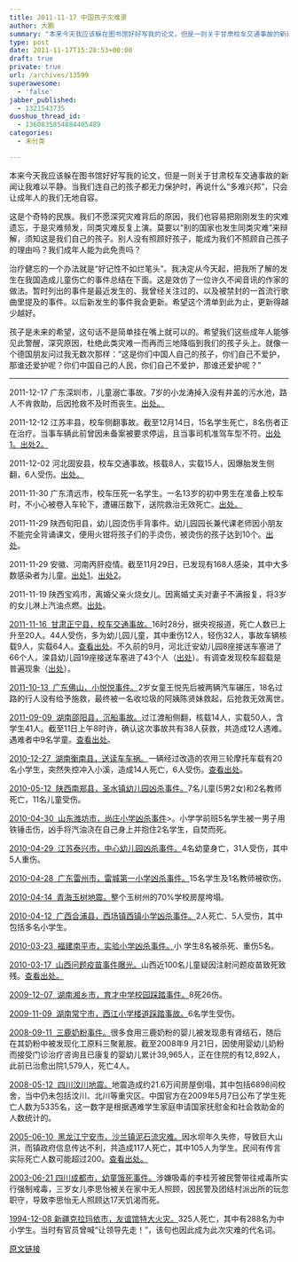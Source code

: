 ```yaml
---
title: 2011-11-17 中国孩子灾难录
author: 大鹏
summary: "本来今天我应该躲在图书馆好好写我的论文，但是一则关于甘肃校车交通事故的新闻让我难以平静。当我们连自己的孩子都无力保护时，再说什么“多难兴邦”，只会让成年人的我们无地自容。"
type: post
date: 2011-11-17T15:28:53+00:00
draft: true
private: true
url: /archives/13599
superawesome:
  - 'false'
jabber_published:
  - 1321543735
duoshuo_thread_id:
  - 1360835854884405489
categories:
  - 未分类

---
```

本来今天我应该躲在图书馆好好写我的论文，但是一则关于甘肃校车交通事故的新闻让我难以平静。当我们连自己的孩子都无力保护时，再说什么“多难兴邦”，只会让成年人的我们无地自容。

这是个奇特的民族。我们不愿深究灾难背后的原因，我们也容易把刚刚发生的灾难遗忘，于是灾难频发，同类灾难反复上演。莫要以“别的国家也发生同类灾难”来辩解，须知这是我们自己的孩子。别人没有照顾好孩子，能成为我们不照顾自己孩子的理由吗？我们成年人能为此免责吗？

治疗健忘的一个办法就是“好记性不如烂笔头”。我决定从今天起，把我所了解的发生在我国造成儿童伤亡的事件总结在下面。这是效仿了一位许久不闻音讯的作家的做法。暂时列出的事件是最近发生的、我曾经关注过的、以及被禁封的一首流行歌曲里提及的事件。以后新发生的事件我会更新。希望这个清单到此为止，更新得越少越好。

孩子是未来的希望，这句话不是简单挂在嘴上就可以的。希望我们这些成年人能够见此警醒，深究原因，杜绝此类灾难一而再而三地降临到我们的孩子头上。就像一个德国朋友问过我无数次那样：“这是你们中国人自己的孩子，你们自己不爱护，那谁还爱护呢？你们中国自己的人民，你们自己不爱护，那谁还爱护呢？”

* * *

2011-12-17 广东深圳市，儿童溺亡事故。7岁的小龙涛掉入没有井盖的污水池，路人不肯救助，后因抢救不及时而丧生。[出处。][1]

2011-12-12 江苏丰县，校车侧翻事故。截至12月14日，15名学生死亡，8名伤者正在治疗。当事车辆此前曾因未备案被要求停运，且当事司机准驾车型不符。[出处1。][2][出处2。][3]

2011-12-02 河北固安县，校车交通事故。核载8人，实载15人，因爆胎发生侧翻，6人受伤。[出处。][4]

2011-11-30 广东清远市，校车压死一名学生。一名13岁的初中男生在准备上校车时，不小心被卷入车轮下，遭碾压数下，送院救治无效死亡。[出处。][5]

2011-11-29 陕西旬阳县，幼儿园烫伤手背事件。幼儿园园长兼代课老师因小朋友不能完全背诵课文，便用火钳将孩子们的手烫伤，被烫伤的孩子达到10个。[出处][6]。

2011-11-29 安徽、河南丙肝疫情。截至11月29日，已发现有168人感染，其中大多数感染者为儿童。[出处1][7]。[出处2][8]。

2011-11-19 陕西宝鸡市，离婚父亲火烧女儿。因离婚丈夫对妻子不满报复，将3岁的女儿淋上汽油点燃。[出处][9]。

[2011-11-16  甘肃正宁县，校车交通事故。][10]16时28分，据央视报道，死亡人数已上升至20人。44人受伤，多为幼儿园儿童，其中重伤12人，轻伤32人，事故车辆核载9人，实载64人。[查看出处][11]。不久前的9月，河北迁安幼儿园8座接送车塞进了66个人，滦县幼儿园19座接送车塞进了43个人（[出处][12]）。有调查发现校车超载是普遍现象（[出处][13]）。

[2011-10-13  广东佛山，小悦悦事件。][14]2岁女童王悦先后被两辆汽车碾压，18名过路的行人没有给予施救，最终被一名收垃圾的阿姨陈贤妹救起，后抢救无效离世。

[2011-09-09  湖南邵阳县，沉船事故。][15]过江渡船侧翻，核载14人，实载50人，含学生41人。截至11日上午8时许，确认这次事故共有38人获救，共造成12人遇难。 遇难者中9名学童。[查看出处][16]。

[2010-12-27  湖南衡南县，送读车车祸。][17]一辆经过改造的农用三轮摩托车载有20名小学生，突然失控冲入小溪，造成14人死亡，6人受伤。[查看出处][18]。

[2010-05-12  陕西南郑县，圣水镇幼儿园凶杀事件。][19]7名儿童(5男2女)和2名教师死亡，11名儿童受伤。

[2010-04-30  山东潍坊市，尚庄小学凶杀事件][20]>。小学学前班5名学生被一男子用铁锤击伤，凶手将汽油浇在自己身上并抱住2名学生，自焚而死。

[2010-04-29  江苏泰兴市，中心幼儿园凶杀事件。][21]4名幼童身亡，31人受伤，其中5人重伤。

[2010-04-28  广东雷州市，雷城第一小学凶杀事件。][22]15名学生及1名教师被砍伤。

[2010-04-14  青海玉树地震。][23]整个玉树州的70%学校房屋垮塌。

[2010-04-12  广西合浦县，西场镇西镇小学凶杀事件。][24]2人死亡、5人受伤，其中包括多名小学生。

[2010-03-23  福建南平市，实验小学凶杀事件。][25]小 学生8名被杀死、重伤5名。

[2010-03-17  山西问题疫苗事件曝光。][24]山西近100名儿童疑因注射问题疫苗致死致残。[查看出处。][26]

[2009-12-07  湖南湘乡市，育才中学校园踩踏事件。][27]8死26伤。

[2009-11-09  湖南常宁市，西江小学楼道踩踏事故。][28]6名学生受伤。

[2008-09-11  三鹿奶粉事件。][29]很多食用三鹿奶粉的婴儿被发现患有肾结石，随后在其奶粉中被发现化工原料三聚氰胺。截至2008年9 月21日，因使用婴幼儿奶粉而接受门诊治疗咨询且已康复的婴幼儿累计39,965人，正在住院的有12,892人，此前已治愈出院1,579人，死亡4人。

[2008-05-12  四川汶川地震。][30]地震造成约21.6万间房屋倒塌，其中包括6898间校舍，当中仍未包括汶川、北川等重灾区。中国官方在2009年5月7日公布了学生死亡人数为5335名，这一数字是根据遇难学生家庭申请国家抚慰金和社会救助金的人数统计的。

[2005-06-10  黑龙江宁安市，沙兰镇泥石流灾难。][31]因水坝年久失修，导致巨大山洪，而镇政府信息传达不利，共造成117人死亡，其中105人为学生。民间有传言实际死亡人数可能超过200。[查看出处。][32]

[2003-06-21 四川成都市，幼童饿死事件。][33]涉嫌吸毒的李桂芳被民警带往戒毒所实行强制戒毒，三岁女儿李思怡被关在家中无人照顾，因民警及团结村派出所的玩忽职守，导致李思怡无人照顾达17天饥渴而死。

[1994-12-08 新疆克拉玛依市，友谊馆特大火灾。][34]325人死亡，其中有288名为中小学生。当时有官员曾喊“让领导先走！”，该句也因此成为此次灾难的代名词。

 [1]: http://gd.qq.com/a/20111219/000012.htm
 [2]: http://news.sohu.com/20111214/n328918398.shtml
 [3]: http://blog.sina.com.cn/s/blog_46e7ba410102dx9m.html
 [4]: http://china.huanqiu.com/roll/2011-12/2229591.html
 [5]: http://edu.163.com/11/1130/09/7K3KR5SD00293L7F.html
 [6]: http://roll.sohu.com/20111205/n327951695.shtml
 [7]: http://www.dw-world.de/dw/article/0,,15565931,00.html?maca=chi-rss-chi-all-1127-rdf
 [8]: http://news.xinhuanet.com/legal/2011-11/29/c_122350621.htm
 [9]: http://news.ifeng.com/society/1/detail_2011_12/05/11096255_0.shtml
 [10]: http://society.people.com.cn/GB/16287840.html
 [11]: http://www.my1510.cn/article.php?id=67640
 [12]: http://v.ifeng.com/news/society/201109/0c95c04c-6991-4b93-ad75-bcd55f456432.shtml
 [13]: http://hsb.hsw.cn/gb/newsdzb/2011-11/18/content_8203009.htm
 [14]: http://zh.wikipedia.org/wiki/%E5%B0%8F%E6%82%A6%E6%82%A6
 [15]: http://society.people.com.cn/GB/1062/15633053.html
 [16]: http://zh.wikipedia.org/wiki/%E9%82%B5%E9%98%B3%E5%A1%98%E7%94%B0%E5%B8%82%E6%B2%89%E8%88%B9%E4%BA%8B%E6%95%85
 [17]: http://society.people.com.cn/GB/13601484.html
 [18]: http://zh.wikipedia.org/wiki/%E8%A1%A1%E5%8D%97%E2%80%9C12%C2%B727%E2%80%9D%E9%80%81%E8%AF%BB%E8%BD%A6%E8%BD%A6%E7%A5%B8
 [19]: http://zqb.cyol.com/content/2010-05/13/content_3228291.htm
 [20]: http://baike.baidu.com/view/3552181.html?fromTaglist
 [21]: http://news.sohu.com/20100429/n271833366.shtml
 [22]: http://news.xinhuanet.com/politics/2010-04/29/c_1263742.htm
 [23]: http://zh.wikipedia.org/wiki/%E7%8E%89%E6%A0%91%E5%9C%B0%E9%9C%87
 [24]: http://www.gx.xinhuanet.com/dtzx/2010-04/12/content_19504759.htm
 [25]: http://zh.wikipedia.org/wiki/%E7%A6%8F%E5%BB%BA%E5%8D%97%E5%B9%B3%E6%A0%A1%E5%9B%AD%E6%83%A8%E6%A1%88
 [26]: http://zh.wikipedia.org/wiki/山西疫苗事件
 [27]: http://zh.wikipedia.org/wiki/%E6%B9%98%E4%B9%A1%E6%A0%A1%E5%9B%AD%E8%B8%A9%E8%B8%8F%E4%BA%8B%E4%BB%B6
 [28]: http://forum.home.news.cn/thread/72229500/1.html
 [29]: http://zh.wikipedia.org/wiki/2008%E5%B9%B4%E4%B8%AD%E5%9B%BD%E5%A5%B6%E5%88%B6%E5%93%81%E6%B1%A1%E6%9F%93%E4%BA%8B%E4%BB%B6
 [30]: http://zh.wikipedia.org/wiki/%E6%B1%B6%E5%B7%9D%E5%A4%A7%E5%9C%B0%E9%9C%87
 [31]: http://www.infzm.com/content/21438/0
 [32]: http://zh.wikipedia.org/wiki/2005%E5%B9%B4%E6%B2%99%E5%85%B0%E9%95%87%E6%B4%AA%E7%81%BE
 [33]: http://zh.wikipedia.org/wiki/%E6%9D%8E%E6%80%9D%E6%80%A1
 [34]: http://zh.wikipedia.org/wiki/%E5%85%8B%E6%8B%89%E7%8E%9B%E4%BE%9D%E5%A4%A7%E7%81%AB

[原文链接](http://dapengde.com/archives/13599)

